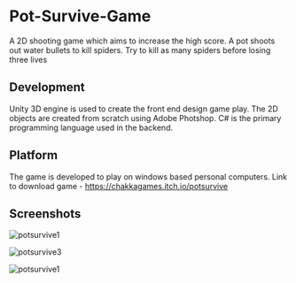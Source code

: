 # Pot-Survive-Game
A 2D shooting game which aims to increase the high score. A pot shoots out water bullets to kill spiders. Try to kill as many spiders before losing three lives

## Development
Unity 3D engine is used to create the front end design game play. The 2D objects are created from scratch using Adobe Photshop. C# is the primary programming language used in the backend.

## Platform

The game is developed to play on windows based personal computers.
Link to download game - https://chakkagames.itch.io/potsurvive

## Screenshots

![potsurvive1](https://user-images.githubusercontent.com/115481947/210451056-699208d3-2004-44d3-8328-4be347d0311b.PNG)

![potsurvive3](https://user-images.githubusercontent.com/115481947/210451088-841aa3fb-b1c5-4b73-9c17-7403ec38904c.PNG)

![potsurvive1](https://user-images.githubusercontent.com/115481947/210451328-b0e7f048-2392-4d5b-abf7-b6d3ebe3bfaa.JPG)
